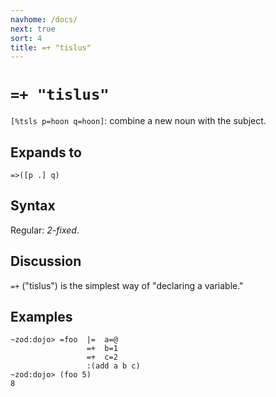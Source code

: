```yaml
---
navhome: /docs/
next: true
sort: 4
title: =+ "tislus"
---
```


# `=+ "tislus"`

`[%tsls p=hoon q=hoon]`: combine a new noun with the subject.

## Expands to

```
=>([p .] q)
```

## Syntax

Regular: *2-fixed*.

## Discussion

`=+` ("tislus") is the simplest way of "declaring a variable."

## Examples
 
```
~zod:dojo> =foo  |=  a=@
                 =+  b=1
                 =+  c=2
                 :(add a b c)
~zod:dojo> (foo 5)
8
```

